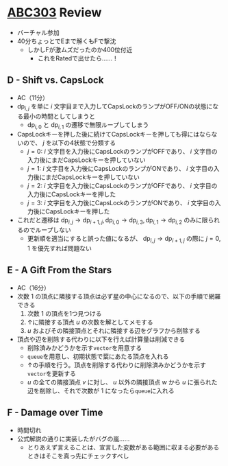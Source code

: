 # [ABC303](https://atcoder.jp/contests/abc303) Review
- バーチャル参加
- 40分ちょっとでEまで解くもFで撃沈
  - しかしFが激ムズだったのか400位付近
    - これをRatedで出せたら……！

## D - Shift vs. CapsLock
- AC（11分）
- $\mathrm{dp}_{i,j}$ を単に $i$ 文字目まで入力してCapsLockのランプがOFF/ONの状態になる最小の時間としてしまうと
  - $\mathrm{dp}_{i,0}$ と $\mathrm{dp}_{i,1}$ の遷移で無限ループしてしまう
- CapsLockキーを押した後に続けてCapsLockキーを押しても得にはならないので、 $j$ を以下の4状態で分類する
  - $j = 0:$ $i$ 文字目を入力後にCapsLockのランプがOFFであり、 $i$ 文字目の入力後にまだCapsLockキーを押していない
  - $j = 1:$ $i$ 文字目を入力後にCapsLockのランプがONであり、 $i$ 文字目の入力後にまだCapsLockキーを押していない
  - $j = 2:$ $i$ 文字目を入力後にCapsLockのランプがOFFであり、 $i$ 文字目の入力後にCapsLockキーを押した
  - $j = 3:$ $i$ 文字目を入力後にCapsLockのランプがONであり、 $i$ 文字目の入力後にCapsLockキーを押した
- これだと遷移は $\mathrm{dp}_{i,j} \to \mathrm{dp}_{i+1,j}, \mathrm{dp}_{i,0} \to \mathrm{dp}_{i,3}, \mathrm{dp}_{i,1} \to \mathrm{dp}_{i,2}$ のみに限られるのでループしない
  - 更新順を適当にすると誤った値になるが、 $\mathrm{dp}_{i,j} \to \mathrm{dp}_{i+1,j}$ の際に $j=0,1$ を優先すれば問題ない

## E - A Gift From the Stars
- AC（16分）
- 次数 $1$ の頂点に隣接する頂点は必ず星の中心になるので、以下の手順で網羅できる
    1. 次数 $1$ の頂点を1つ見つける
    1. ↑に隣接する頂点 $u$ の次数を解としてメモする
    1. $u$ およびその隣接頂点とそれに隣接する辺をグラフから削除する
- 頂点や辺を削除する代わりに以下を行えば計算量は削減できる
  - 削除済みかどうかを示す`vector`を用意する
  - `queue`を用意し、初期状態で葉にあたる頂点を入れる
  - ↑の手順を行う。頂点を削除する代わりに削除済みかどうかを示す`vector`を更新する
  - $u$ の全ての隣接頂点 $v$ に対し、 $u$ 以外の隣接頂点 $w$ から $u$ に張られた辺を削除し、それで次数が $1$ になったら`queue`に入れる

## F - Damage over Time
- 時間切れ
- 公式解説の通りに実装したがバグの嵐……
  - とりあえず言えることは、宣言した変数がある範囲に収まる必要があるときはそこを真っ先にチェックすべし
